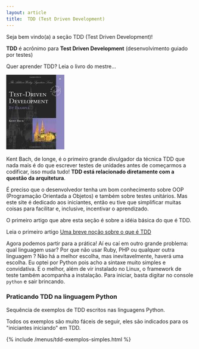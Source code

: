 ```yaml
---
layout: article
title:  TDD (Test Driven Development)
---
```


Seja bem vindo(a) a seção TDD (Test Driven Development)!
   
__TDD__ é acrônimo para __Test Driven Development__ (desenvolvimento guiado por testes)

Quer aprender TDD? Leia o livro do mestre...

!["Livro Test Driven Development"](index-livro-tdd.jpg "Livro Test Driven Development")

Kent Bach, de longe, é o primeiro grande divulgador da técnica TDD que nada mais é do que escrever testes de unidades
antes de começarmos a codificar, isso muda tudo! **TDD está relacionado diretamente com a questão da arquitetura**. 

É preciso que o desenvolvedor tenha um bom conhecimento sobre OOP (Programação Orientada a Objetos) e também sobre 
testes unitários. Mas este site é dedicado aos iniciantes, então eu tive que simplificar muitas coisas para facilitar
e, inclusive, incentivar o aprendizado.

O primeiro artigo que abre esta seção é sobre a idéia básica do que é TDD.

Leia o primeiro artigo [Uma breve noção sobre o que é TDD](/tdd/o-que-e-tdd/)

Agora podemos partir para a prática! Aí eu caí em outro grande problema: qual linguagem usar? Por que não usar Ruby, PHP
ou qualquer outra linguagem ? Não há a melhor escolha, mas inevitavelmente, haverá uma escolha. Eu optei por Python pois 
acho a sintaxe muito simples e convidativa. E o melhor, além de vir instalado no Linux, o framework de teste também
acompanha a instalação. Para iniciar, basta digitar no console `python` e sair brincando.


### Praticando TDD na linguagem Python

Sequência de exemplos de TDD escritos nas linguagens Python. 

Todos os exemplos são muito fáceis de seguir, eles são indicados para os "iniciantes iniciando" em TDD.

{% include /menus/tdd-exemplos-simples.html %}
